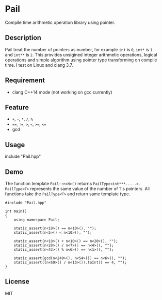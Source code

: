 Pail
====

Compile time arithmetic operation library using pointer.

## Description

Pail treat the number of pointers as number, for example `int` is `0`, `int*` is `1` and `int**` is `2`.
This provides unsigined integer arithmetic operations, logical operations and simple algorithm using pointer type transforming on compile time.
I test on Linux and clang 3.7.

## Requirement

- clang C++14 mode (not working on gcc currently)

## Feature

- `+`, `-`, `*`, `/`, `%`
- `==`, `!=`, `>`, `<`, `>=`, `<=`
- gcd

## Usage

include "Pail.hpp"

## Demo

The function template `Pail::n<N>()` returns `PailType<int***.....>`.
`PailType<T>` represents the same value of the number of `T`'s pointers.
All functions take the `PailType<T>` and return same template type.

```
#include "Pail.hpp"

int main()
{
    using namespace Pail;

    static_assert(n<10>() == n<10>(), "");
    static_assert(n<5>() < n<10>(), "");

    static_assert(n<10>() + n<10>() == n<20>(), "");
    static_assert(n<28>() / n<7>() == n<4>(), "");
    static_assert(n<43>() % n<6>() == n<1>(), "");

    static_assert(gcd(n<240>(), n<54>()) == n<6>(), "");
    static_assert((n<60>() / n<13>()).toInt() == 4, "");
}
```

## License

MIT

